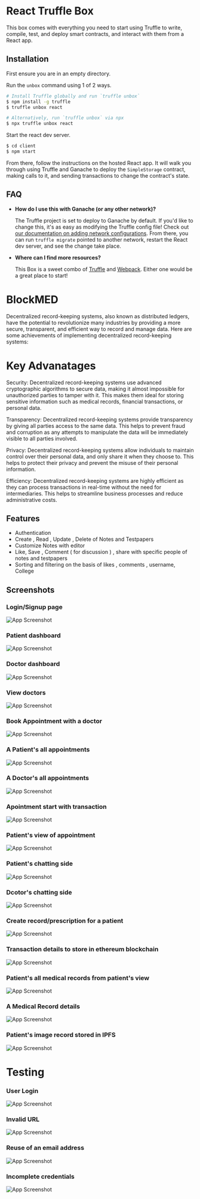 # React Truffle Box

This box comes with everything you need to start using Truffle to write, compile, test, and deploy smart contracts, and interact with them from a React app.

## Installation

First ensure you are in an empty directory.

Run the `unbox` command using 1 of 2 ways.

```sh
# Install Truffle globally and run `truffle unbox`
$ npm install -g truffle
$ truffle unbox react
```

```sh
# Alternatively, run `truffle unbox` via npx
$ npx truffle unbox react
```

Start the react dev server.

```sh
$ cd client
$ npm start
```

From there, follow the instructions on the hosted React app. It will walk you through using Truffle and Ganache to deploy the `SimpleStorage` contract, making calls to it, and sending transactions to change the contract's state.

## FAQ

- __How do I use this with Ganache (or any other network)?__

  The Truffle project is set to deploy to Ganache by default. If you'd like to change this, it's as easy as modifying the Truffle config file! Check out [our documentation on adding network configurations](https://trufflesuite.com/docs/truffle/reference/configuration/#networks). From there, you can run `truffle migrate` pointed to another network, restart the React dev server, and see the change take place.

- __Where can I find more resources?__

  This Box is a sweet combo of [Truffle](https://trufflesuite.com) and [Webpack](https://webpack.js.org). Either one would be a great place to start!
  
  
# BlockMED

Decentralized record-keeping systems, also known as distributed ledgers, have the potential to revolutionize many industries by providing a more secure, transparent, and efficient way to record and manage data. Here are some achievements of implementing decentralized record-keeping systems:

# Key Advanatages

Security: Decentralized record-keeping systems use advanced cryptographic algorithms to secure data, making it almost impossible for unauthorized parties to tamper with it. This makes them ideal for storing sensitive information such as medical records, financial transactions, or personal data.

Transparency: Decentralized record-keeping systems provide transparency by giving all parties access to the same data. This helps to prevent fraud and corruption as any attempts to manipulate the data will be immediately visible to all parties involved.

Privacy: Decentralized record-keeping systems allow individuals to maintain control over their personal data, and only share it when they choose to. This helps to protect their privacy and prevent the misuse of their personal information.

Efficiency: Decentralized record-keeping systems are highly efficient as they can process transactions in real-time without the need for intermediaries. This helps to streamline business processes and reduce administrative costs.



## Features

- Authentication
- Create , Read , Update , Delete of Notes and Testpapers
- Customize Notes with editor 
- Like, Save , Comment ( for discussion ) , share with specific people of notes and testpapers
- Sorting and filtering on the basis of likes , comments , username, College 


## Screenshots 

### Login/Signup page

![App Screenshot](https://res.cloudinary.com/vinsmokecyrus/image/upload/v1683600618/i1_ymg1rr.png) 

### Patient dashboard

![App Screenshot](https://res.cloudinary.com/vinsmokecyrus/image/upload/v1683600622/i22_hpokc1.png) 

### Doctor dashboard
![App Screenshot](https://res.cloudinary.com/vinsmokecyrus/image/upload/v1683600618/i23_lj6nmb.png) 

### View doctors

![App Screenshot](https://res.cloudinary.com/vinsmokecyrus/image/upload/v1683600617/i29_a4oq2d.png) 

### Book Appointment with a doctor
![App Screenshot](https://res.cloudinary.com/vinsmokecyrus/image/upload/v1683600618/i20_kpdjw0.png) 

### A Patient's all appointments

![App Screenshot](https://res.cloudinary.com/vinsmokecyrus/image/upload/v1683600619/i7_luaans.png) 

### A Doctor's all appointments
![App Screenshot](https://res.cloudinary.com/vinsmokecyrus/image/upload/v1683600620/i6_mw1qmq.png) 

### Apointment start with transaction

![App Screenshot](https://res.cloudinary.com/vinsmokecyrus/image/upload/v1683600619/i8_ootyv8.png) 

### Patient's view of appointment

![App Screenshot](https://res.cloudinary.com/vinsmokecyrus/image/upload/v1683600618/i9_s3awje.png) 

### Patient's chatting side

![App Screenshot](https://res.cloudinary.com/vinsmokecyrus/image/upload/v1683600619/i11_ophfrc.png) 

### Dcotor's chatting side

![App Screenshot](https://res.cloudinary.com/vinsmokecyrus/image/upload/v1683600618/i12_bakebx.png)

### Create record/prescription for a patient

![App Screenshot](https://res.cloudinary.com/vinsmokecyrus/image/upload/v1683600619/i13_ncxe8z.png) 

### Transaction details to store in ethereum blockchain

![App Screenshot](https://res.cloudinary.com/vinsmokecyrus/image/upload/v1683600621/i14_qkxte8.png) 

### Patient's all medical records from patient's view

![App Screenshot](https://res.cloudinary.com/vinsmokecyrus/image/upload/v1683600617/i16_zop93v.png)

### A Medical Record details  

![App Screenshot](https://res.cloudinary.com/vinsmokecyrus/image/upload/v1683600619/i17_g7lndk.png) 

### Patient's image record stored in IPFS

![App Screenshot](https://res.cloudinary.com/vinsmokecyrus/image/upload/v1683600617/i18_tlpkkk.png)

# Testing 

### User Login

![App Screenshot](https://res.cloudinary.com/vinsmokecyrus/image/upload/v1683600617/i2_mnbuoi.png)

### Invalid URL   

![App Screenshot](https://res.cloudinary.com/vinsmokecyrus/image/upload/v1683600618/i24_sbh9zl.png) 

### Reuse of an email address

![App Screenshot](https://res.cloudinary.com/vinsmokecyrus/image/upload/v1683600620/i5_yn7a5g.png)


### Incomplete credentials

![App Screenshot](https://res.cloudinary.com/vinsmokecyrus/image/upload/v1683600620/i4_yqbwvx.png)

